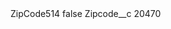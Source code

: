 <?xml version="1.0" encoding="UTF-8"?>
<CustomMetadata xmlns="http://soap.sforce.com/2006/04/metadata" xmlns:xsi="http://www.w3.org/2001/XMLSchema-instance" xmlns:xsd="http://www.w3.org/2001/XMLSchema">
    <label>ZipCode514</label>
    <protected>false</protected>
    <values>
        <field>Zipcode__c</field>
        <value xsi:type="xsd:string">20470</value>
    </values>
</CustomMetadata>
